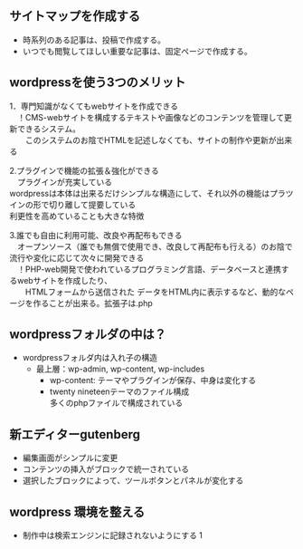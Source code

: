 ﻿## サイトマップを作成する
 - 時系列のある記事は、投稿で作成する。
 - いつでも閲覧してほしい重要な記事は、固定ページで作成する。
 
 ## wordpressを使う3つのメリット
 1．専門知識がなくてもwebサイトを作成できる  
 　！CMS-webサイトを構成するテキストや画像などのコンテンツを管理して更新できるシステム。  
 　　このシステムのお陰でHTMLを記述しなくても、サイトの制作や更新が出来る  
 
 2.プラグインで機能の拡張＆強化ができる  
 　プラグインが充実している  
   wordpressは本体は出来るだけシンプルな構造にして、それ以外の機能はプラツインの形で切り離して提要している  
   利更性を高めていることも大きな特徴  
      
 3.誰でも自由に利用可能、改良や再配布もできる  
 　オープンソース（誰でも無償で使用でき、改良して再配布も行える）のお陰で流行や変化に応じて次々に開発できる  
 　！PHP-web開発で使われているプログラミング言語、データベースと連携するwebサイトを作成したり、  
　　HTMLフォームから送信された データをHTML内に表示するなど、動的なページを作ることが出来る。拡張子は.php  
    
## wordpressフォルダの中は？
- wordpressフォルダ内は入れ子の構造  
   - 最上層：wp-admin, wp-content, wp-includes  
     - wp-content: テーマやプラグインが保存、中身は変化する  
     - twenty nineteenテーマのファイル構成  
       多くのphpファイルで構成されている  
     
## 新エディターgutenberg
   - 編集画面がシンプルに変更
   - コンテンツの挿入がブロックで統一されている
   - 選択したブロックによって、ツールボタンとパネルが変化する
   
## wordpress 環境を整える
   - 制作中は検索エンジンに記録されないようにする
      1 
##   
 
 
  
